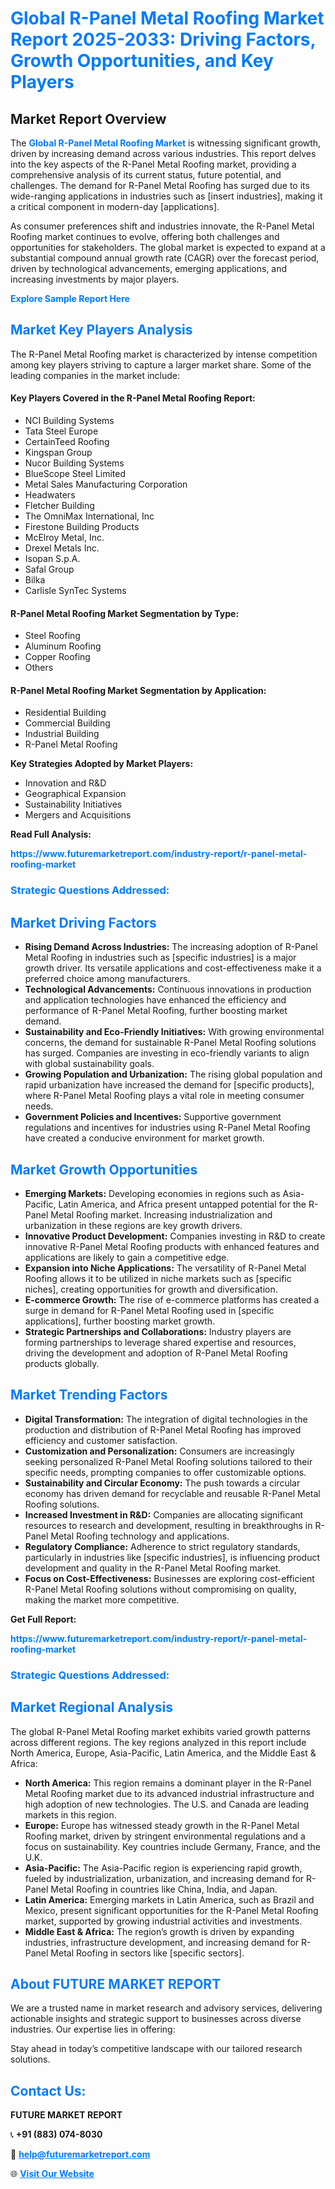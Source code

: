 <h1 style="color: #007BFF;">Global R-Panel Metal Roofing Market Report 2025-2033: Driving Factors, Growth Opportunities, and Key Players</h1>

<section id="overview">
<h2>Market Report Overview</h2>
<p>The <a href="https://www.futuremarketreport.com/industry-report/r-panel-metal-roofing-market" style="color: #007BFF; text-decoration: none;"><strong>Global R-Panel Metal Roofing Market</strong></a> is witnessing significant growth, driven by increasing demand across various industries. This report delves into the key aspects of the R-Panel Metal Roofing market, providing a comprehensive analysis of its current status, future potential, and challenges. The demand for R-Panel Metal Roofing has surged due to its wide-ranging applications in industries such as [insert industries], making it a critical component in modern-day [applications].</p>
<p>As consumer preferences shift and industries innovate, the R-Panel Metal Roofing market continues to evolve, offering both challenges and opportunities for stakeholders. The global market is expected to expand at a substantial compound annual growth rate (CAGR) over the forecast period, driven by technological advancements, emerging applications, and increasing investments by major players.</p>
</section>

<section id="overview">
<p><a href="https://www.futuremarketreport.com/request-sample/reportId=113199" style="color: #007BFF; text-decoration: none;"><strong>Explore Sample Report Here</strong></a></p>
</section>

<section id="key-players">
<h2 style="color: #007BFF;">Market Key Players Analysis</h2>
<p>The R-Panel Metal Roofing market is characterized by intense competition among key players striving to capture a larger market share. Some of the leading companies in the market include:</p>
<h4>Key Players Covered in the R-Panel Metal Roofing Report:</h4>
<ul><li>NCI Building Systems</li><li>Tata Steel Europe</li><li>CertainTeed Roofing</li><li>Kingspan Group</li><li>Nucor Building Systems</li><li>BlueScope Steel Limited</li><li>Metal Sales Manufacturing Corporation</li><li>Headwaters</li><li>Fletcher Building</li><li>The OmniMax International, Inc</li><li>Firestone Building Products</li><li>McElroy Metal, Inc.</li><li>Drexel Metals Inc.</li><li>Isopan S.p.A.</li><li>Safal Group</li><li>Bilka</li><li>Carlisle SynTec Systems</li></ul>
<h4>R-Panel Metal Roofing Market Segmentation by Type:</h4>
<ul><li>Steel Roofing</li><li>Aluminum Roofing</li><li>Copper Roofing</li><li>Others</li></ul>

<h4>R-Panel Metal Roofing Market Segmentation by Application:</h4>
<ul><li>Residential Building</li><li>Commercial Building</li><li>Industrial Building</li><li>R-Panel Metal Roofing</li></ul>
<p><strong>Key Strategies Adopted by Market Players:</strong></p>
<ul>
<li>Innovation and R&D</li>
<li>Geographical Expansion</li>
<li>Sustainability Initiatives</li>
<li>Mergers and Acquisitions</li>
</ul>
</section>

<section>
<p><strong>Read Full Analysis: </strong></p><a href="https://www.futuremarketreport.com/industry-report/r-panel-metal-roofing-market" style="color: #007BFF; text-decoration: none;"><strong>https://www.futuremarketreport.com/industry-report/r-panel-metal-roofing-market</strong></a>
<h3 style="color: #007BFF;">Strategic Questions Addressed:</h3>
</section>

<section id="driving-factors">
<h2 style="color: #007BFF;">Market Driving Factors</h2>
<ul>
<li><strong>Rising Demand Across Industries:</strong> The increasing adoption of R-Panel Metal Roofing in industries such as [specific industries] is a major growth driver. Its versatile applications and cost-effectiveness make it a preferred choice among manufacturers.</li>
<li><strong>Technological Advancements:</strong> Continuous innovations in production and application technologies have enhanced the efficiency and performance of R-Panel Metal Roofing, further boosting market demand.</li>
<li><strong>Sustainability and Eco-Friendly Initiatives:</strong> With growing environmental concerns, the demand for sustainable R-Panel Metal Roofing solutions has surged. Companies are investing in eco-friendly variants to align with global sustainability goals.</li>
<li><strong>Growing Population and Urbanization:</strong> The rising global population and rapid urbanization have increased the demand for [specific products], where R-Panel Metal Roofing plays a vital role in meeting consumer needs.</li>
<li><strong>Government Policies and Incentives:</strong> Supportive government regulations and incentives for industries using R-Panel Metal Roofing have created a conducive environment for market growth.</li>
</ul>
</section>

<section id="growth-opportunities">
<h2 style="color: #007BFF;">Market Growth Opportunities</h2>
<ul>
<li><strong>Emerging Markets:</strong> Developing economies in regions such as Asia-Pacific, Latin America, and Africa present untapped potential for the R-Panel Metal Roofing market. Increasing industrialization and urbanization in these regions are key growth drivers.</li>
<li><strong>Innovative Product Development:</strong> Companies investing in R&D to create innovative R-Panel Metal Roofing products with enhanced features and applications are likely to gain a competitive edge.</li>
<li><strong>Expansion into Niche Applications:</strong> The versatility of R-Panel Metal Roofing allows it to be utilized in niche markets such as [specific niches], creating opportunities for growth and diversification.</li>
<li><strong>E-commerce Growth:</strong> The rise of e-commerce platforms has created a surge in demand for R-Panel Metal Roofing used in [specific applications], further boosting market growth.</li>
<li><strong>Strategic Partnerships and Collaborations:</strong> Industry players are forming partnerships to leverage shared expertise and resources, driving the development and adoption of R-Panel Metal Roofing products globally.</li>
</ul>
</section>

<section id="trending-factors">
<h2 style="color: #007BFF;">Market Trending Factors</h2>
<ul>
<li><strong>Digital Transformation:</strong> The integration of digital technologies in the production and distribution of R-Panel Metal Roofing has improved efficiency and customer satisfaction.</li>
<li><strong>Customization and Personalization:</strong> Consumers are increasingly seeking personalized R-Panel Metal Roofing solutions tailored to their specific needs, prompting companies to offer customizable options.</li>
<li><strong>Sustainability and Circular Economy:</strong> The push towards a circular economy has driven demand for recyclable and reusable R-Panel Metal Roofing solutions.</li>
<li><strong>Increased Investment in R&D:</strong> Companies are allocating significant resources to research and development, resulting in breakthroughs in R-Panel Metal Roofing technology and applications.</li>
<li><strong>Regulatory Compliance:</strong> Adherence to strict regulatory standards, particularly in industries like [specific industries], is influencing product development and quality in the R-Panel Metal Roofing market.</li>
<li><strong>Focus on Cost-Effectiveness:</strong> Businesses are exploring cost-efficient R-Panel Metal Roofing solutions without compromising on quality, making the market more competitive.</li>
</ul>
</section>

<section>
<p><strong>Get Full Report: </strong></p><a href="https://www.futuremarketreport.com/industry-report/r-panel-metal-roofing-market" style="color: #007BFF; text-decoration: none;"><strong>https://www.futuremarketreport.com/industry-report/r-panel-metal-roofing-market</strong></a>
<h3 style="color: #007BFF;">Strategic Questions Addressed:</h3>
</section>


<section id="regional-analysis">
<h2 style="color: #007BFF;">Market Regional Analysis</h2>
<p>The global R-Panel Metal Roofing market exhibits varied growth patterns across different regions. The key regions analyzed in this report include North America, Europe, Asia-Pacific, Latin America, and the Middle East & Africa:</p>
<ul>
<li><strong>North America:</strong> This region remains a dominant player in the R-Panel Metal Roofing market due to its advanced industrial infrastructure and high adoption of new technologies. The U.S. and Canada are leading markets in this region.</li>
<li><strong>Europe:</strong> Europe has witnessed steady growth in the R-Panel Metal Roofing market, driven by stringent environmental regulations and a focus on sustainability. Key countries include Germany, France, and the U.K.</li>
<li><strong>Asia-Pacific:</strong> The Asia-Pacific region is experiencing rapid growth, fueled by industrialization, urbanization, and increasing demand for R-Panel Metal Roofing in countries like China, India, and Japan.</li>
<li><strong>Latin America:</strong> Emerging markets in Latin America, such as Brazil and Mexico, present significant opportunities for the R-Panel Metal Roofing market, supported by growing industrial activities and investments.</li>
<li><strong>Middle East & Africa:</strong> The region’s growth is driven by expanding industries, infrastructure development, and increasing demand for R-Panel Metal Roofing in sectors like [specific sectors].</li>
</ul>
</section>

<footer>
<h2 style="color: #007BFF;">About FUTURE MARKET REPORT</h2>
<p>We are a trusted name in market research and advisory services, delivering actionable insights and strategic support to businesses across diverse industries. Our expertise lies in offering:</p>

<p>Stay ahead in today’s competitive landscape with our tailored research solutions.</p>

<h2 style="color: #007BFF;">Contact Us:</h2>
<p><strong>FUTURE MARKET REPORT</strong></p>
<p>📞 <strong>+91 (883) 074-8030</strong></p>
<p>📧 <strong><a href="mailto:help@futuremarketreport.com" style="color: #007BFF;">help@futuremarketreport.com</a></strong></p>
<p>🌐 <strong><a href="https://www.futuremarketreport.com/" style="color: #007BFF;">Visit Our Website</a></strong></p>
</footer>